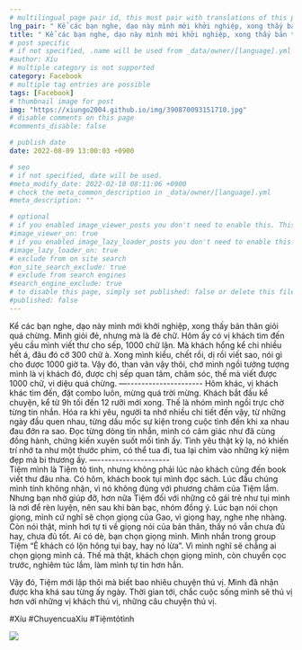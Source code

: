 ```yaml
---
# multilingual page pair id, this must pair with translations of this page. (This name must be unique)
lng_pair: " Kể các bạn nghe, dạo này mình mới khởi nghiệp, xong thấy bản thân giỏi quá chừng "
title: " Kể các bạn nghe, dạo này mình mới khởi nghiệp, xong thấy bản thân giỏi quá chừng "
# post specific
# if not specified, .name will be used from _data/owner/[language].yml
#author: Xíu
# multiple category is not supported
category: Facebook
# multiple tag entries are possible
tags: [Facebook]
# thumbnail image for post
img: "https://xiungo2004.github.io/img/390870093151710.jpg"
# disable comments on this page
#comments_disable: false

# publish date
date: 2022-08-09 13:00:03 +0900

# seo
# if not specified, date will be used.
#meta_modify_date: 2022-02-10 08:11:06 +0900
# check the meta_common_description in _data/owner/[language].yml
#meta_description: ""

# optional
# if you enabled image_viewer_posts you don't need to enable this. This is only if image_viewer_posts = false
#image_viewer_on: true
# if you enabled image_lazy_loader_posts you don't need to enable this. This is only if image_lazy_loader_posts = false
#image_lazy_loader_on: true
# exclude from on site search
#on_site_search_exclude: true
# exclude from search engines
#search_engine_exclude: true
# to disable this page, simply set published: false or delete this file
#published: false
---
```


<!-- outline-start -->

Kể các bạn nghe, dạo này mình mới khởi nghiệp, xong thấy bản thân giỏi quá chừng. Mình giỏi đẻ, nhưng mà là đẻ chữ. Hôm ấy có vị khách tìm đến yêu cầu mình viết thư cho sếp, 1000 chữ lận. Mà khách hổng kể chi nhiều hết á, đâu đó cỡ 300 chữ à. Xong mình kiểu, chết rồi, dị rồi viết sao, nói gì cho được 1000 giờ ta. Vậy đó, than vãn vậy thôi, chớ mình ngồi tưởng tượng mình là vị khách đó, được chị sếp quan tâm, chăm sóc, thế mà viết được 1000 chữ, vi diệu quá chừng.
—-\-\-\-\-\-\-\-\-\-\-\-\-\-\-\-\-\-\-\-\-
Hôm khác, vị khách khác tìm đến, đặt combo luôn, mừng quá trời mừng. Khách bắt đầu kể chuyện, kể từ 9h tối đến 12 rưỡi mới xong. Thế là nhóm mình ngồi trực chờ từng tin nhắn. Hóa ra khi yêu, người ta nhớ nhiều chi tiết đến vậy, từ những ngày đầu quen nhau, từng dấu mốc sự kiện trong cuộc tình đến khi xa nhau đau đớn ra sao. Đọc từng dòng tin nhắn, mình có cảm giác như đã cùng đồng hành, chứng kiến xuyên suốt mối tình ấy. Tình yêu thật kỳ lạ, nó khiến trí nhớ ta như một thước phim, có thể tua đi, tua lại chìm vào những kỷ niệm đẹp mà bi thương ấy.
—-\-\-\-\-\-\-\-\-\-\-\-\-\-\-\-\-\-\-\-\
Tiệm mình là Tiệm tỏ tình, nhưng không phải lúc nào khách cũng đến book viết thư đâu nha. Có hôm, khách book tụi mình đọc sách. Lúc đầu chúng mình tính không nhận, vì nó không đúng với phương châm của Tiệm lắm. Nhưng bạn nhờ giúp đỡ, hơn nữa Tiệm đối với những cô gái trẻ như tụi mình là nơi để rèn luyện, nên sau khi bàn bạc, nhóm đồng ý. Lúc bạn nói chọn giọng, mình cứ nghĩ sẽ chọn giọng của Gao, vì giọng hay, nghe nhẹ nhàng. Còn nói thật, mình hơi tự ti về giọng nói của bản thân, thấy nó vẫn chưa đủ hay, chưa đủ tốt. Ai có dè, bạn chọn giọng mình. Mình nhắn trong group Tiệm “Ê khách có lộn hông tụi bay, hay nó lừa”. Vì mình nghĩ sẽ chẳng ai chọn giọng mình cả. Thế mà thật, khách chọn giọng mình, còn chuyển cọc trước, nghiêm túc lắm, làm mình tự tin hơn hẳn.

Vậy đó, Tiệm mới lập thôi mà biết bao nhiêu chuyện thú vị. Mình đã nhận được kha khá sau từng ấy ngày. Thời gian tới, chắc cuộc sống mình sẽ thú vị hơn với những vị khách thú vị, những câu chuyện thú vị.

#Xíu
#ChuyencuaXiu
#Tiệmtỏtình

<!-- outline-end -->

<img src= "https://xiungo2004.github.io/img/390870093151710.jpg">